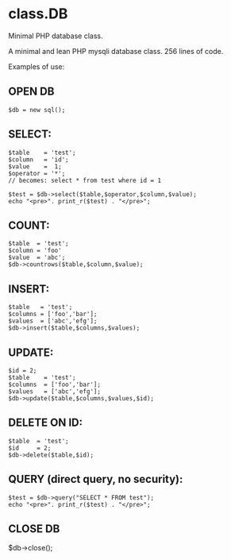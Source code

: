 # class.DB
Minimal PHP database class.

A minimal and lean PHP mysqli database class. 256 lines of code.

Examples of use:

OPEN DB
  ------
	$db = new sql();

SELECT:
  ------
	$table    = 'test';
	$column   = 'id';
	$value    =  1;
	$operator = '*';
	// becomes: select * from test where id = 1
	
	$test = $db->select($table,$operator,$column,$value); 
	echo "<pre>". print_r($test) . "</pre>";

COUNT:
  ------ 
	$table  = 'test';
	$column = 'foo'
	$value  = 'abc';
	$db->countrows($table,$column,$value);
	
INSERT:
  ------ 
	$table   = 'test';
	$columns = ['foo','bar'];
	$values  = ['abc','efg'];
	$db->insert($table,$columns,$values);
	
UPDATE:
  ------
  	$id = 2;
	$table    = 'test';
	$columns  = ['foo','bar'];
	$values   = ['abc','efg'];
	$db->update($table,$columns,$values,$id);
	
DELETE ON ID:
  ------
	$table  = 'test';
	$id 	= 2;
	$db->delete($table,$id);
	
QUERY (direct query, no security):
  ------
	$test = $db->query("SELECT * FROM test");
	echo "<pre>". print_r($test) . "</pre>";

CLOSE DB
  ------
$db->close();
